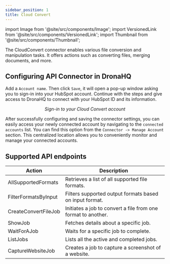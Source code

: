 ```yaml
---
sidebar_position: 1
title: Cloud Convert
---
```

import Image from '@site/src/components/Image';
import VersionedLink from '@site/src/components/VersionedLink';
import Thumbnail from '@site/src/components/Thumbnail';

The CloudConvert connector enables various file conversion and manipulation tasks. It offers actions such as converting files, merging documents, and more. 

## Configuring API Connector in DronaHQ

Add a `Account name`. Then click `Save`, it will open a pop-up window asking you to sign-in into your HubSpot account. Continue with the steps and give access to DronaHQ to connect with your HubSpot ID and its information.


<figure>
  <Thumbnail src="/img/reference/connectors/cloudconvert/signin.png" alt="Sign-in to your Cloud Convert account" />
  <figcaption align = "center"><i>Sign-in to your Cloud Convert account</i></figcaption>
</figure>


After successfully configuring and saving the connector settings, you can easily access your newly connected account by navigating to the `connected accounts` list. You can find this option from the `Connector -> Manage Account` section. This centralized location allows you to conveniently monitor and manage your connected accounts.

## Supported API endpoints


| Action                 | Description                                                  |
|------------------------|--------------------------------------------------------------|
| AllSupportedFormats    | Retrieves a list of all supported file formats.             |
| FilterFormatsByInput   | Filters supported output formats based on input format.     |
| CreateConvertFileJob   | Initiates a job to convert a file from one format to another.|
| ShowJob                | Fetches details about a specific job.                       |
| WaitForAJob            | Waits for a specific job to complete.                       |
| ListJobs               | Lists all the active and completed jobs.                    |
| CaptureWebsiteJob      | Creates a job to capture a screenshot of a website.         |

